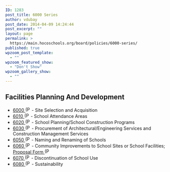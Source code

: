 ```yaml
---
ID: 1283
post_title: 6000 Series
author: vdubay
post_date: 2014-04-09 14:24:44
post_excerpt: ""
layout: page
permalink: >
  https://main.hocoschools.org/board/policies/6000-series/
published: true
wpzoom_post_template:
  - ""
wpzoom_featured_show:
  - "Don't Show"
wpzoom_gallery_show:
  - ""
---
```

<h2>Facilities Planning And Development</h2>
<ul>
  <li><a href="/f/board/policies/6000.pdf">6000 <img src="/f/images/bullet-pdf.gif" border="0" align="bottom" width="16" height="16" alt="(PDF)" /></a>  - Site Selection and Acquisition
  <li><a href="/f/board/policies/6010.pdf">6010 <img src="/f/images/bullet-pdf.gif" border="0" align="bottom" width="16" height="16" alt="(PDF)" /></a>  - School Attendance Areas</li>
  <li><a href="/f/board/policies/6020.pdf">6020 <img src="/f/images/bullet-pdf.gif" border="0" align="bottom" width="16" height="16" alt="(PDF)" /></a>  - School Planning/School Construction Programs</li>
  <li><a href="/f/board/policies/6030.pdf">6030</a><a href="6030.pdf"> <img src="/f/images/bullet-pdf.gif" border="0" align="bottom" width="16" height="16" alt="(PDF)" /></a>  - Procurement of Architectural/Engineering Services and Construction Management Services</li>
  <li><a href="/f/board/policies/6050.pdf">6050 <img src="/f/images/bullet-pdf.gif" border="0" align="bottom" width="16" height="16" alt="(PDF)" /></a>  - Naming and Renaming of Schools</li>
  <li><a href="/f/board/policies/6060.pdf">6060 <img src="/f/images/bullet-pdf.gif" border="0" align="bottom" width="16" height="16" alt="(PDF)" /></a>   - Community Improvements to School Sites or School Facilities; <a href="/f/board/policies/form_6060proposal.pdf">Proposal Form <img src="/f/images/bullet-pdf.gif" border="0" align="bottom" width="16" height="16" alt="(PDF)" /></a> </li>
  <li><a href="/f/board/policies/6070.pdf">6070 <img src="/f/images/bullet-pdf.gif" border="0" align="bottom" width="16" height="16" alt="(PDF)" /></a>  - Discontinuation of School Use</li>
  <li><a href="/f/board/policies/6080.pdf">6080 <img src="/f/images/bullet-pdf.gif" border="0" align="bottom" width="16" height="16" alt="(PDF)" /></a>  - Sustainability</li>
</ul>
